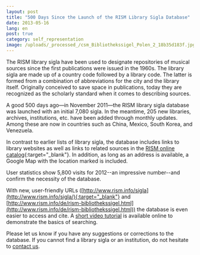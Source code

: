 ```yaml
---
layout: post
title: "500 Days Since the Launch of the RISM Library Sigla Database"
date: 2013-05-16
lang: en
post: true
category: self_representation
image: /uploads/_processed_/csm_Bibliothekssigel_Polen_2_18b35d183f.jpg
---
```



The RISM library sigla have been used to designate repositories of musical sources since the first publications were issued in the 1960s. The library sigla are made up of a country code followed by a library code. The latter is formed from a combination of abbreviations for the city and the library itself. Originally conceived to save space in publications, today they are recognized as the scholarly standard when it comes to describing sources.

A good 500 days ago—in November 2011—the RISM library sigla database was launched with an initial 7,080 sigla. In the meantime, 205 new libraries, archives, institutions, etc. have been added through monthly updates. Among these are now in countries such as China, Mexico, South Korea, and Venezuela.

In contrast to earlier lists of library sigla, the database includes links to library websites as well as links to related sources in the [RISM online catalog](http://opac.rism.info/index.php?id=2&L=1){:target="_blank"}. In addition, as long as an address is available, a Google Map with the location marked is included.

User statistics show 5,800 visits for 2012--an impressive number--and confirm the necessity of the database.

With new, user-friendly URLs ([http://www.rism.info/sigla](http://www.rism.info/sigla/){:target="_blank"} and [http://www.rism.info/de/rism-bibliothekssigel.html](http://www.rism.info/de/rism-bibliothekssigel.html)) the database is even easier to access and cite. A [short video tutorial](/sigla/help.html#c2138) is available online to demonstrate the basics of searching.

Please let us know if you have any suggestions or corrections to the database. If you cannot find a library sigla or an institution, do not hesitate to [contact us](mailto:contact@rism.info "Opens window for sending email").